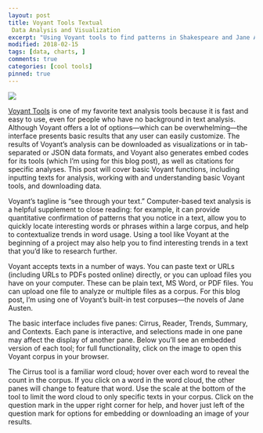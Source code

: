 ```yaml
---
layout: post
title: Voyant Tools Textual
 Data Analysis and Visualization
excerpt: "Using Voyant tools to find patterns in Shakespeare and Jane Austen"
modified: 2018-02-15
tags: [data, charts, ]
comments: true
categories: [cool tools]
pinned: true
---
```


![](http://tanaka.co.zw/assets/images/posts/Voyant-Tools.png)

[Voyant Tools](http://voyant-tools.org/) is one of my favorite text analysis tools because it is fast and easy to use, even for people who have no background in text analysis. Although Voyant offers a lot of options—which can be overwhelming—the interface presents basic results that any user can easily customize. The results of Voyant’s analysis can be downloaded as visualizations or in tab-separated or JSON data formats, and Voyant also generates embed codes for its tools (which I’m using for this blog post), as well as citations for specific analyses. This post will cover basic Voyant functions, including inputting texts for analysis, working with and understanding basic Voyant tools, and downloading data.

Voyant’s tagline is “see through your text.” Computer-based text analysis is a helpful supplement to close reading: for example, it can provide quantitative confirmation of patterns that you notice in a text, allow you to quickly locate interesting words or phrases within a large corpus, and help to contextualize trends in word usage. Using a tool like Voyant at the beginning of a project may also help you to find interesting trends in a text that you’d like to research further.

Voyant accepts texts in a number of ways. You can paste text or URLs (including URLs to PDFs posted online) directly, or you can upload files you have on your computer. These can be plain text, MS Word, or PDF files. You can upload one file to analyze or multiple files as a corpus. For this blog post, I’m using one of Voyant’s built-in test corpuses—the novels of Jane Austen.

The basic interface includes five panes: Cirrus, Reader, Trends, Summary, and Contexts. Each pane is interactive, and selections made in one pane may affect the display of another pane. Below you’ll see an embedded version of each tool; for full functionality, click on the image to open this Voyant corpus in your browser.

The Cirrus tool is a familiar word cloud; hover over each word to reveal the count in the corpus. If you click on a word in the word cloud, the other panes will change to feature that word. Use the scale at the bottom of the tool to limit the word cloud to only specific texts in your corpus. Click on the question mark in the upper right corner for help, and hover just left of the question mark for options for embedding or downloading an image of your results.

